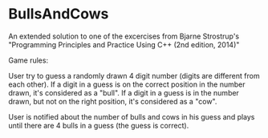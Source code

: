 # BullsAndCows

An extended solution to one of the excercises from 
Bjarne Strostrup's "Programming Principles and Practice Using C++ (2nd edition, 2014)"

Game rules:

User try to guess a randomly drawn 4 digit number (digits are different from each other).
If a digit in a guess is on the correct position in the number drawn, it's considered as a "bull".
If a digit in a guess is in the number drawn, but not on the right position, it's considered as a "cow".

User is notified about the number of bulls and cows in his guess
and plays until there are 4 bulls in a guess (the guess is correct).
